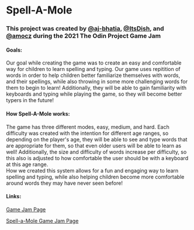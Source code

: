 # Spell-A-Mole
### This project was created by [@aj-bhatia](https://github.com/aj-bhatia), [@ItsDish](https://github.com/ItsDish), and [@amocz](https://github.com/amocz) during the 2021 The Odin Project Game Jam

#### Goals:
Our goal while creating the game was to create an easy and comfortable way for children to learn spelling and typing. Our game uses repitition of words in order to help children better familiarize themselves with words, and their spellings, while also throwing in some more challenging words for them to begin to learn! Additionally, they will be able to gain familiarity with keyboards and typing while playing the game, so they will become better typers in the future!

#### How Spell-A-Mole works:

The game has three different modes, easy, medium, and hard. Each difficulty was created with the intention for different age ranges, so depending on the player's age, they will be able to see and type words that are appropriate for them, so that even older users will be able to learn as well! Additionally, the size and difficulty of words increase per difficulty, so this also is adjusted to how comfortable the user should be with a keyboard at this age range.\
How we created this system allows for a fun and engaging way to learn spelling and typing, while also helping children become more comfortable around words they may have never seen before!

#### Links:

[Game Jam Page](https://itch.io/jam/top-jam-1)

[Spell-a-Mole Game Jam Page](https://itch.io/jam/top-jam-1/rate/1152006)
